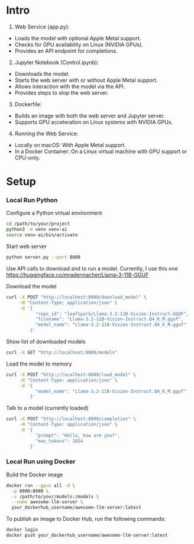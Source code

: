 # Intro

1. Web Service (app.py):

- Loads the model with optional Apple Metal support.
- Checks for GPU availability on Linux (NVIDIA GPUs).
- Provides an API endpoint for completions. 

2. Jupyter Notebook (Control.ipynb):

- Downloads the model.
- Starts the web server with or without Apple Metal support.
- Allows interaction with the model via the API.
- Provides steps to stop the web server.

3. Dockerfile:

- Builds an image with both the web server and Jupyter server.
- Supports GPU acceleration on Linux systems with NVIDIA GPUs.

4. Running the Web Service:

- Locally on macOS: With Apple Metal support.
- In a Docker Container: On a Linux virtual machine with GPU support or CPU-only.

# Setup

### Local Run Python

Configure a Python virtual environment
```bash
cd /path/to/your/project
python3 -m venv venv-ai
source venv-ai/bin/activate
```

Start web server
```bash
python server.py --port 8000
```

Use API calls to download and to run a model. Currently, I use this one https://huggingface.co/mradermacher/Llama-3-11B-GGUF

Download the model
```bash
curl -X POST "http://localhost:8000/download_model" \
     -H "Content-Type: application/json" \
     -d '{
           "repo_id": "leafspark/Llama-3.2-11B-Vision-Instruct-GGUF",
           "filename": "Llama-3.2-11B-Vision-Instruct.Q4_K_M.gguf",
           "model_name": "Llama-3.2-11B-Vision-Instruct.Q4_K_M.gguf"
         }'
```

Show list of downloaded models
```bash
curl -X GET "http://localhost:8000/models"
```

Load the model to memory
```bash
curl -X POST "http://localhost:8000/load_model" \
     -H "Content-Type: application/json" \
     -d '{
           "model_name": "Llama-3.2-11B-Vision-Instruct.Q4_K_M.gguf"
         }'
```

Talk to a model (currently loaded)
```bash
curl -X POST "http://localhost:8000/completion" \
     -H "Content-Type: application/json" \
     -d '{
           "prompt": "Hello, how are you?",
           "max_tokens": 1024
         }'
```

### Local Run using Docker

Build the Docker image
```bash
docker run --gpus all -d \
  -p 8000:8000 \
  -v /path/to/your/models:/models \
  --name awesome-llm-server \
  your_dockerhub_username/awesome-llm-server:latest
```

To publish an image to Docker Hub, run the following commands:
```bash
docker login
docker push your_dockerhub_username/awesome-llm-server:latest
```